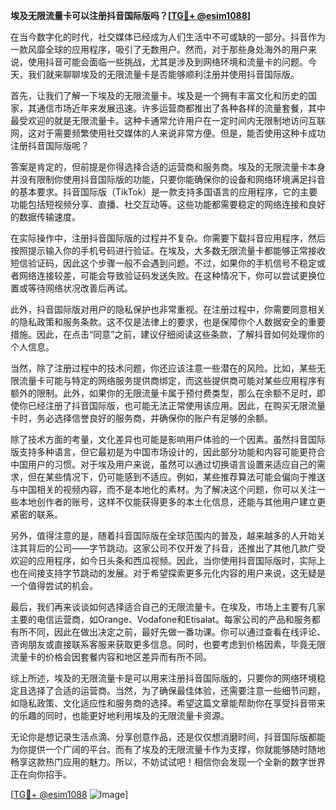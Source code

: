 **埃及无限流量卡可以注册抖音国际版吗？[[TG💪+ @esim1088](https://t.me/s/esim1088)]**

在当今数字化的时代，社交媒体已经成为人们生活中不可或缺的一部分。抖音作为一款风靡全球的应用程序，吸引了无数用户。然而，对于那些身处海外的用户来说，使用抖音可能会面临一些挑战，尤其是涉及到网络环境和流量卡的问题。今天，我们就来聊聊埃及的无限流量卡是否能够顺利注册并使用抖音国际版。

首先，让我们了解一下埃及的无限流量卡。埃及是一个拥有丰富文化和历史的国家，其通信市场近年来发展迅速。许多运营商都推出了各种各样的流量套餐，其中最受欢迎的就是无限流量卡。这种卡通常允许用户在一定时间内无限制地访问互联网，这对于需要频繁使用社交媒体的人来说非常方便。但是，能否使用这种卡成功注册抖音国际版呢？

答案是肯定的，但前提是你得选择合适的运营商和服务商。埃及的无限流量卡本身并没有限制你使用抖音国际版的功能，只要你能确保你的设备和网络环境满足抖音的基本要求。抖音国际版（TikTok）是一款支持多国语言的应用程序，它的主要功能包括短视频分享、直播、社交互动等。这些功能都需要稳定的网络连接和良好的数据传输速度。

在实际操作中，注册抖音国际版的过程并不复杂。你需要下载抖音应用程序，然后按照提示输入你的手机号码进行验证。在埃及，大多数无限流量卡都能够正常接收短信验证码，因此这个步骤一般不会遇到问题。不过，如果你的手机信号不稳定或者网络连接较差，可能会导致验证码发送失败。在这种情况下，你可以尝试更换位置或等待网络状况改善后再试。

此外，抖音国际版对用户的隐私保护也非常重视。在注册过程中，你需要同意相关的隐私政策和服务条款。这不仅是法律上的要求，也是保障你个人数据安全的重要措施。因此，在点击“同意”之前，建议仔细阅读这些条款，了解抖音如何处理你的个人信息。

当然，除了注册过程中的技术问题，你还应该注意一些潜在的风险。比如，某些无限流量卡可能与特定的网络服务提供商绑定，而这些提供商可能对某些应用程序有额外的限制。此外，如果你的无限流量卡属于预付费类型，那么在余额不足时，即使你已经注册了抖音国际版，也可能无法正常使用该应用。因此，在购买无限流量卡时，务必选择信誉良好的服务商，并确保你的账户有足够的余额。

除了技术方面的考量，文化差异也可能是影响用户体验的一个因素。虽然抖音国际版支持多种语言，但它最初是为中国市场设计的，因此部分功能和内容可能更符合中国用户的习惯。对于埃及用户来说，虽然可以通过切换语言设置来适应自己的需求，但在某些情况下，仍可能感到不适应。例如，某些推荐算法可能会偏向于推送与中国相关的视频内容，而不是本地化的素材。为了解决这个问题，你可以关注一些本地创作者的账号，这样不仅能获得更多的本土化信息，还能与其他用户建立更紧密的联系。

另外，值得注意的是，随着抖音国际版在全球范围内的普及，越来越多的人开始关注其背后的公司——字节跳动。这家公司不仅开发了抖音，还推出了其他几款广受欢迎的应用程序，如今日头条和西瓜视频。因此，当你使用抖音国际版时，实际上也在间接支持字节跳动的发展。对于希望探索更多元化内容的用户来说，这无疑是一个值得尝试的机会。

最后，我们再来谈谈如何选择适合自己的无限流量卡。在埃及，市场上主要有几家主要的电信运营商，如Orange、Vodafone和Etisalat。每家公司的产品和服务都有所不同，因此在做出决定之前，最好先做一番功课。你可以通过查看在线评论、咨询朋友或直接联系客服来获取更多信息。同时，也要考虑到价格因素，毕竟无限流量卡的价格会因套餐内容和地区差异而有所不同。

综上所述，埃及的无限流量卡是可以用来注册抖音国际版的，只要你的网络环境稳定且选择了合适的运营商。当然，为了确保最佳体验，还需要注意一些细节问题，如隐私政策、文化适应性和服务商的选择。希望这篇文章能帮助你在享受抖音带来的乐趣的同时，也能更好地利用埃及的无限流量卡资源。

无论你是想记录生活点滴、分享创意作品，还是仅仅想消磨时间，抖音国际版都能为你提供一个广阔的平台。而有了埃及的无限流量卡作为支撑，你就能够随时随地畅享这款热门应用的魅力。所以，不妨试试吧！相信你会发现一个全新的数字世界正在向你招手。

[[TG💪+ @esim1088](https://t.me/s/esim1088) ![Image](https://i.postimg.cc/4NQfJmqS/Snipaste-2025-05-13-00-14-12.png)]